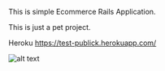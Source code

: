This is simple Ecommerce Rails Application.


This is just a pet project.

Heroku https://test-publick.herokuapp.com/

![alt text](https://github.com/Sokolovskii58/rails-ecommerce/blob/main/main.png "PC")
